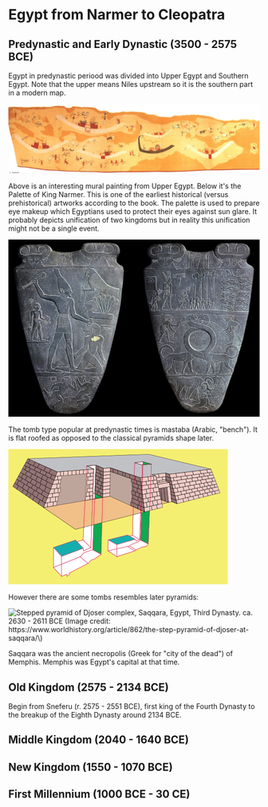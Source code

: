 # Egypt from Narmer to Cleopatra

## Predynastic and Early Dynastic \(3500 - 2575 BCE\)

Egypt in predynastic periood was divided into Upper Egypt and Southern Egypt. Note that the upper means Niles upstream so it is the southern part in a modern map.

![Tomb 100, Hierakonpolis, ca. 3500 - 3200 BCE \(Image credit: https://sumerianshakespeare.com/748301/855901.html\)](../../.gitbook/assets/abb58082b60cffe7ffff88eeffffe417.jpg)

Above is an interesting mural painting from Upper Egypt. Below it's the Palette of King Narmer. This is one of the earliest historical \(versus prehistorical\) artworks according to the book. The palette is used to prepare eye makeup which Egyptians used to protect their eyes against sun glare. It probably depicts unification of two kingdoms but in reality this unification might not be a single event.

![Palette of King Narmer, from Hierakonpolis, Egypt, Predynastic, ca. 3000 - 2920 BCE. Slate, 2&apos;1&apos;&apos; high. Egyptian Museum, Cairo. \(Image credit: https://www.khanacademy.org/humanities/ap-art-history/ancient-mediterranean-ap/ancient-egypt-ap/a/palette-of-king-narmer\)](../../.gitbook/assets/0cbda693baff5da3d96c79bcd50c934502b05894.jpeg)

The tomb type popular at predynastic times is mastaba \(Arabic, "bench"\). It is flat roofed as opposed to the classical pyramids shape later.

![Mastaba \(Image credit: https://en.wikipedia.org/wiki/Mastaba\)](../../.gitbook/assets/440px-mastaba_schematics.svg.png)

However there are some tombs resembles later pyramids:

![Stepped pyramid of Djoser complex, Saqqara, Egypt, Third Dynasty. ca. 2630 - 2611 BCE \(Image credit: https://www.worldhistory.org/article/862/the-step-pyramid-of-djoser-at-saqqara/\)](../../.gitbook/assets/4548.jpg.avif)

Saqqara was the ancient necropolis \(Greek for "city of the dead"\) of Memphis. Memphis was Egypt's capital at that time.

## Old Kingdom \(2575 - 2134 BCE\)

Begin from Sneferu \(r. 2575 - 2551 BCE\), first king of the Fourth Dynasty to the breakup of the Eighth Dynasty around 2134 BCE.

## Middle Kingdom \(2040 - 1640 BCE\)

## New Kingdom \(1550 - 1070 BCE\)

## First Millennium \(1000 BCE - 30 CE\)

